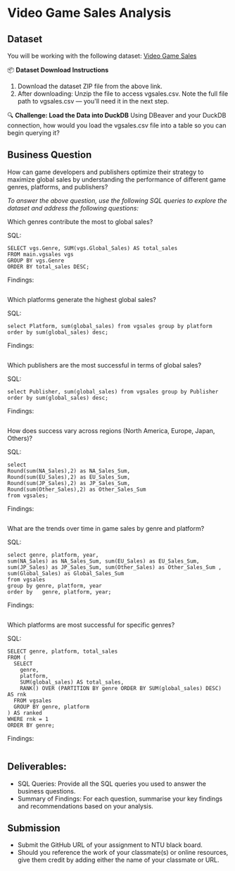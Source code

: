 # Video Game Sales Analysis

## Dataset

You will be working with the following dataset: [Video Game Sales](https://www.kaggle.com/datasets/gregorut/videogamesales?resource=download)

📦 **Dataset Download Instructions**
1. Download the dataset ZIP file from the above link.
2. After downloading: Unzip the file to access vgsales.csv. Note the full file path to vgsales.csv — you'll need it in the next step.

🔍 **Challenge: Load the Data into DuckDB**
Using DBeaver and your DuckDB connection, how would you load the vgsales.csv file into a table so you can begin querying it?

## Business Question
How can game developers and publishers optimize their strategy to maximize global sales by understanding the performance of different game genres, platforms, and publishers?

*To answer the above question, use the following SQL queries to explore the dataset and address the following questions:*

Which genres contribute the most to global sales?

SQL:
```
SELECT vgs.Genre, SUM(vgs.Global_Sales) AS total_sales  
FROM main.vgsales vgs
GROUP BY vgs.Genre
ORDER BY total_sales DESC;

```
Findings:
```

```
Which platforms generate the highest global sales?

SQL:
```
select Platform, sum(global_sales) from vgsales group by platform order by sum(global_sales) desc;

```
Findings:
```

```
Which publishers are the most successful in terms of global sales?

SQL:
```
select Publisher, sum(global_sales) from vgsales group by Publisher order by sum(global_sales) desc;
```
Findings:
```findings

```
How does success vary across regions (North America, Europe, Japan, Others)?

SQL:
```
select  
Round(sum(NA_Sales),2) as NA_Sales_Sum, 
Round(sum(EU_Sales),2) as EU_Sales_Sum, 
Round(sum(JP_Sales),2) as JP_Sales_Sum, 
Round(sum(Other_Sales),2) as Other_Sales_Sum 
from vgsales;

```
Findings:
```findings

```
What are the trends over time in game sales by genre and platform?

SQL:
```
select genre, platform, year, 
sum(NA_Sales) as NA_Sales_Sum, sum(EU_Sales) as EU_Sales_Sum, sum(JP_Sales) as JP_Sales_Sum, sum(Other_Sales) as Other_Sales_Sum , sum(Global_Sales) as Global_Sales_Sum 
from vgsales 
group by genre, platform, year
order by   genre, platform, year;
```
Findings:
```findings

```
Which platforms are most successful for specific genres?

SQL:
```
SELECT genre, platform, total_sales
FROM (
  SELECT 
    genre,
    platform,
    SUM(global_sales) AS total_sales,
    RANK() OVER (PARTITION BY genre ORDER BY SUM(global_sales) DESC) AS rnk
  FROM vgsales
  GROUP BY genre, platform
) AS ranked
WHERE rnk = 1
ORDER BY genre;

```
Findings:
```findings

```
## Deliverables:
- SQL Queries: Provide all the SQL queries you used to answer the business questions.
- Summary of Findings: For each question, summarise your key findings and recommendations based on your analysis.

## Submission

- Submit the GitHub URL of your assignment to NTU black board.
- Should you reference the work of your classmate(s) or online resources, give them credit by adding either the name of your classmate or URL.
